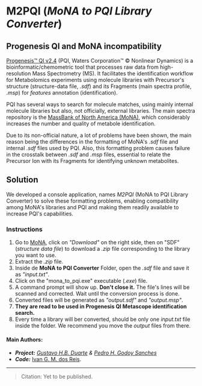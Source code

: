 # M2PQI (_MoNA to PQI Library Converter_)

## Progenesis QI and MoNA incompatibility

[Progenesis™ QI v2.4](https://www.nonlinear.com/progenesis/qi/v2.4/fraq/) (PQI, Waters Corporation™ © Nonlinear Dynamics) is a bioinformatic/chemometric tool that processes raw data from high-resolution Mass Spectrometry (MS). It facilitates the identification workflow for Metabolomics experiments using molecule libraries with Precursor's structure (structure-data file, _.sdf_) and its Fragments (main spectra profile, _.msp_) for _features_ annotation (identification).

PQI has several ways to search for molecule matches, using mainly internal molecule libraries but also, not officially, external libraries. The main spectra repository is the [MassBank of North America (MoNA)](https://mona.fiehnlab.ucdavis.edu/), which considerably increases the number and quality of metabole identification. 

Due to its non-official nature, a lot of problems have been shown, the main reason being the differences in the formatting of MoNA's _.sdf_ file and internal _.sdf_ files used by PQI. Also, this formatting problem causes failure in the crosstalk between _.sdf_ and _.msp_ files, essential to relate the Precursor Ion with its Fragments for identifying unknown metabolites.

## Solution

We developed a console application, names _M2PQI_ (MoNA to PQI Library Converter) to solve these formatting problems, enabling compatibility among MoNA's libraries and PQI and making them readily available to increase PQI's capabilities.

### Instructions
1. Go to [MoNA](https://mona.fiehnlab.ucdavis.edu/downloads), click on _"Download"_ on the right side, then on "SDF" (_structure data file_) to download a _.zip_ file corresponding to the library you want to use.
2. Extract the _.zip_ file.
3. Inside de **MoNA to PQI Converter** Folder, open the _.sdf_ file and save it as _"input.txt"_.
4. Click on the "mona_to_pqi.exe" executable (_.exe_) file.
5. A command prompt will show up. **Don't close it.** The file's lines will be scanned and corrected. Wait until the conversion process is done.
6. Converted files will be generated as _"output.sdf"_ and _"output.msp"_.
7. **They are read to be used in Progenesis QI Metascope identification search.**
9. Every time a library will ber converted, should be only one _input.txt_ file inside the folder. We recommend you move the _output_ files from there.

#### Main Authors:
- _**Project:** [Gustavo H.B. Duarte](https://github.com/GustavoHBDuarte/) & [Pedro H. Godoy Sanches](https://github.com/pedrohgodoys/)_ 
- _**Code:**_ [Ivan G. M. dos Reis](https://github.com/igmdr/).
____

> Citation: Yet to be published.
